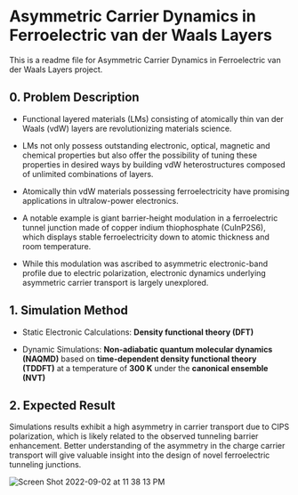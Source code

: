 # Asymmetric Carrier Dynamics in Ferroelectric van der Waals Layers
This is a readme file for Asymmetric Carrier Dynamics in Ferroelectric van der Waals Layers project.
## 0. Problem Description
- Functional layered materials (LMs) consisting of atomically thin van der Waals (vdW) layers are revolutionizing materials science. 

- LMs not only possess outstanding electronic, optical, magnetic and chemical properties but also offer the possibility of tuning these properties in desired ways by building vdW heterostructures composed of unlimited combinations of layers.

- Atomically thin vdW materials possessing ferroelectricity have promising applications in ultralow-power electronics. 

- A notable example is giant barrier-height modulation in a ferroelectric tunnel junction made of copper indium thiophosphate (CuInP2S6), which displays stable ferroelectricity down to atomic thickness and room temperature.

- While this modulation was ascribed to asymmetric electronic-band profile due to electric polarization, electronic dynamics underlying asymmetric carrier transport is largely unexplored.


## 1. Simulation Method
- Static Electronic Calculations: **Density functional theory (DFT)**

- Dynamic Simulations: **Non-adiabatic quantum molecular dynamics (NAQMD)** based on **time-dependent density functional theory (TDDFT)** at a temperature of **300 K** under the **canonical ensemble (NVT)**



## 2. Expected Result
Simulations results exhibit a high asymmetry in carrier transport due to CIPS polarization, which is likely related to the observed tunneling barrier enhancement. Better understanding of the asymmetry in the charge carrier transport will give valuable insight into the design of novel ferroelectric tunneling junctions.

![Screen Shot 2022-09-02 at 11 38 13 PM](https://user-images.githubusercontent.com/47875715/188259152-ec17f41d-ee62-4c81-8357-af06e5d0c82f.png)
